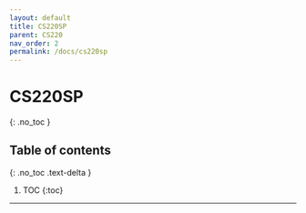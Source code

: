 ```yaml
---
layout: default
title: CS220SP
parent: CS220
nav_order: 2
permalink: /docs/cs220sp
---
```


# CS220SP

{: .no_toc }

## Table of contents
{: .no_toc .text-delta }

1. TOC
{:toc}

---

